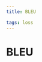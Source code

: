```yaml
---
title: BLEU

tags: loss 
---
```


# BLEU






























































